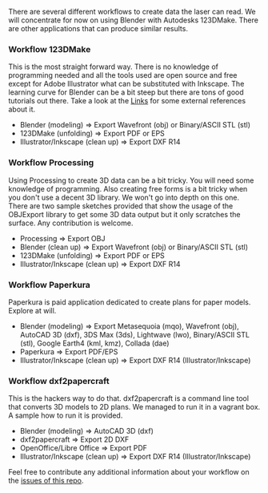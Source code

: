There are several different workflows to create data the laser can read. We will concentrate for now on using Blender with Autodesks 123DMake. There are other applications that can produce similar results.  

### Workflow 123DMake  

This is the most straight forward way. There is no knowledge of programming needed and all the tools used are open source and free except for Adobe Illustrator what can be substituted with Inkscape. The learning curve for Blender can be a bit steep but there are tons of good tutorials out there. Take a look at the [Links](links/) for some external references about it.  

- Blender (modeling) ⇒ Export Wavefront (obj) or Binary/ASCII STL (stl) 
- 123DMake (unfolding) ⇒ Export PDF or EPS  
- Illustrator/Inkscape (clean up) ⇒ Export DXF R14   

### Workflow Processing  

Using Processing to create 3D data can be a bit tricky. You will need some knowledge of programming. Also creating free forms is a bit tricky when you don't use a decent 3D library. We won't go into depth on this one. There are two sample sketches provided that show the usage of the OBJExport library to get some 3D data output but it only scratches the surface. Any contribution is welcome.  

- Processing ⇒ Export OBJ
- Blender (clean up) ⇒ Export Wavefront (obj) or Binary/ASCII STL (stl)
- 123DMake (unfolding) ⇒ Export PDF or EPS  
- Illustrator/Inkscape (clean up) ⇒ Export DXF R14  

### Workflow Paperkura  

Paperkura is paid application dedicated to create plans for paper models. Explore at will.  

- Blender (modeling) ⇒ Export Metasequoia (mqo), Wavefront (obj), AutoCAD 3D (dxf), 3DS Max (3ds), Lightwave (lwo), Binary/ASCII STL (stl), Google Earth4 (kml, kmz), Collada (dae)
- Paperkura ⇒ Export PDF/EPS 
- Illustrator/Inkscape (clean up) ⇒ Export DXF R14 (Illustrator/Inkscape)  

### Workflow dxf2papercraft  

This is the hackers way to do that. dxf2papercraft is a command line tool that converts 3D models to 2D plans. We managed to run it in a vagrant box. A sample how to run it is provided.  

- Blender (modeling) ⇒  AutoCAD 3D (dxf)
- dxf2papercraft ⇒ Export 2D DXF
- OpenOffice/Libre Office ⇒ Export PDF
- Illustrator/Inkscape (clean up) ⇒ Export DXF R14 (Illustrator/Inkscape)  

Feel free to contribute any additional information about your workflow on the [issues of this repo](https://github.com/FH-Potsdam/doing-papercraft/issues).  
